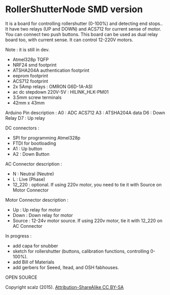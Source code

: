 # RollerShutterNode SMD version


It is a board for controlling rollershutter (0-100%) and detecting end stops.. It have two relays (UP and DOWN) and ACS712 for current sense of motor. You can connect two push buttons. This board can be used as dual relay board too, with current sense. It can control 12-220V motors.


Note : it is still in dev.


- Atmel328p TQFP
- NRF24 smd footprint
- ATSHA204A authentication footprint
- eeprom footprint
- ACS712 footprint
- 2x 5Amp relays : OMRON G6D-1A-ASI
- ac dc stepdown 220V-5V : HILINK_HLK-PM01
- 3.5mm screw terminals
- 42mm x 43mm

Arduino Pin description :
A0 : ADC ACS712
A3 : ATSHA204A data
D6 : Down Relay
D7 : Up relay

DC connectors : 
- SPI for programming Atmel328p
- FTDI for bootloading
- A1 : Up button
- A2 : Down Button

AC Connector description :
- N : Neutral (Neutre)
- L : Live (Phase)
- 12_220 : optional. If using 220v motor, you need to tie it with Source on Motor Connector


Motor Connector description :
- Up : Up relay for motor
- Down : Down relay for motor
- Source : 12-24v motor source. If using 220v motor, tie it with 12_220 on AC Connector





In progress : 
- add capa for snubber
- sketch for rollershutter (buttons, calibration functions, controlling 0-100%). 
- add Bill of Materials
- add gerbers for Seeed, Itead, and OSH fabhouses.


OPEN SOURCE


Copyright scalz (2015). [Attribution-ShareAlike CC BY-SA](https://creativecommons.org/licenses/)




